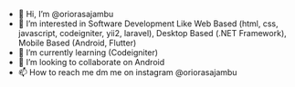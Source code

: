 - 👋 Hi, I’m @oriorasajambu
- 👀 I’m interested in Software Development Like Web Based (html, css, javascript, codeigniter, yii2, laravel), Desktop Based (.NET Framework), Mobile Based (Android, Flutter)
- 🌱 I’m currently learning (Codeigniter)
- 💞️ I’m looking to collaborate on Android
- 📫 How to reach me dm me on instagram @oriorasajambu
